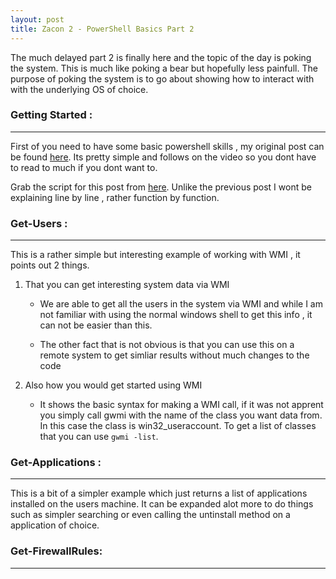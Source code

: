 ```yaml
---
layout: post
title: Zacon 2 - PowerShell Basics Part 2
---
```


The much delayed part 2 is finally here and the topic of the day is poking
the system. This is much like poking a bear but hopefully less painfull.
The purpose of poking the system is to go about showing how to interact with
with the underlying OS of choice.

### Getting Started :
* * * 

First of you need to have some basic powershell skills , my original post
can be found [here](http://superuser.co.za/?p=10). Its pretty simple and
follows on the video so you dont have to read to much if you dont want to.

Grab the script for this post from [here](https://github.com/RC1140/ZaCon/blob/master/poke-system.ps1).
Unlike the previous post I wont be explaining line by line , rather function by 
function.

### Get-Users :
* * * 

This is a rather simple but interesting example of working with WMI , it points out 2 things.

1. That you can get interesting system data via WMI

	+ We are able to get all the users in the system via WMI and while I am not familiar with using the normal windows shell to get this info , it can not be easier than this.

	+ The other fact that is not obvious is that you can use this on a remote system to get simliar results without much changes to the code

2. Also how you would get started using WMI

	+ It shows the basic syntax for making a WMI call, if it was not apprent you simply call gwmi with the name of the class you want data from. In this case the class is win32_useraccount. To get a list of classes that you can use `gwmi -list`.

### Get-Applications :
* * * 

This is a bit of a simpler example which just returns a list of applications installed on the users machine. It can be expanded alot more to do things such as simpler searching or even calling the untinstall method on a application of choice.

### Get-FirewallRules:
* * * 


